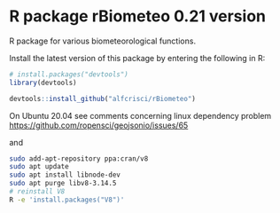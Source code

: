 # R package rBiometeo 0.21 version

R package for various biometeorological functions.

Install the latest version of this package by entering the following in R:
```R
# install.packages("devtools")
library(devtools)

devtools::install_github("alfcrisci/rBiometeo")


```

On Ubuntu 20.04 see comments concerning linux dependency problem
https://github.com/ropensci/geojsonio/issues/65

and 

```bash
sudo add-apt-repository ppa:cran/v8
sudo apt update
sudo apt install libnode-dev
sudo apt purge libv8-3.14.5
# reinstall V8
R -e 'install.packages("V8")'


```
